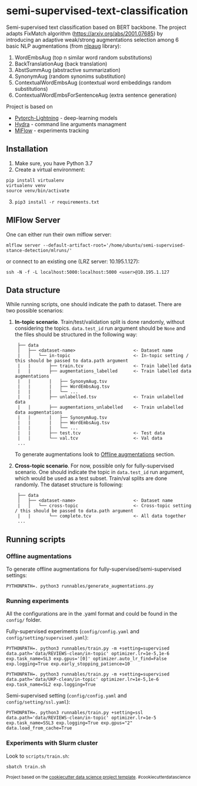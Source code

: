 semi-supervised-text-classification
==============================

Semi-supervised text classification based on BERT backbone. The project adapts FixMatch algorithm (https://arxiv.org/abs/2001.07685) by introducing an adaptive weak/strong augmentations selection among 6 basic NLP augmentations (from [nlpaug](https://github.com/makcedward/nlpaug) library):
1. WordEmbsAug (top n similar word random substitutions)
2. BackTranslationAug (back translation)
3. AbstSummAug (abstractive summarization)
4. SynonymAug (random synonims substitution)
5. ContextualWordEmbsAug (contextual word embeddings random substitutions)
6. ContextualWordEmbsForSentenceAug (extra sentence generation)

Project is based on 
- [Pytorch-Lightning](https://pytorch-lightning.readthedocs.io/en/latest/) - deep-learning models
- [Hydra](https://hydra.cc/docs/intro/) - command line arguments managment
- [MlFlow](https://mlflow.org/) - experiments tracking

## Installation
1. Make sure, you have Python 3.7
2. Create a virtual environment:
```console
pip install virtualenv
virtualenv venv
source venv/bin/activate
```
3. `pip3 install -r requirements.txt`

## MlFlow Server
One can either run their own mlflow server:

`mlflow server --default-artifact-root='/home/ubuntu/semi-supervised-stance-detection/mlruns/'`

or connect to an existing one (LRZ server: 10.195.1.127):

`ssh -N -f -L localhost:5000:localhost:5000 <user>@10.195.1.127`

## Data structure
While running scripts, one should indicate the path to dataset. There are two possible scenarios:

1. **In-topic scenario**. Train/test/validation split is done randomly, without considering the topics. `data.test_id` run argument should be `None` and the files should be structured in the following way:
                      
        ├── data          
        │   ├── <dataset-name>                      <- Dataset name
        |   │   └── in-topic                        <- In-topic setting / this should be passed to data.path argument
        |   |       ├── train.tcv                   <- Train labelled data
        |   |       ├── augmentations_labelled      <- Train labelled data augmentations
        |   |       |   ├── SynonymAug.tsv          
        |   |       |   ├── WordEmbsAug.tsv         
        |   |       |   └── ...
        |   |       ├── unlabelled.tsv              <- Train unlabelled data    
        |   |       ├── augmentations_unlabelled    <- Train unlabelled data augmentations
        |   |       |   ├── SynonymAug.tsv          
        |   |       |   ├── WordEmbsAug.tsv         
        |   |       |   └── ...
        |   |       ├── test.tcv                    <- Test data
        |   |       └── val.tcv                     <- Val data
        ...

    To generate augmentations look to [Offline augmentations](#offline-augmentations) section.

2. **Cross-topic scenario**. For now, possible only for fully-supervised scenario. One should indicate the topic in `data.test_id` run argument, which would be used as a test subset. Train/val splits are done randomly. The dataset structure is following:

        ├── data          
        │   ├── <dataset-name>                      <- Dataset name
        |   │   └── cross-topic                     <- Cross-topic setting / this should be passed to data.path argument
        |   |       └── complete.tcv                <- All data together
        ...
    
## Running scripts
### Offline augmentations
To generate offline augmentations for fully-supervised/semi-supervised settings:

`PYTHONPATH=. python3 runnables/generate_augmentations.py`

### Running experiments
All the configurations are in the .yaml format and could be found in the `config/` folder.

Fully-supervised experiments (`config/config.yaml` and `config/setting/supervised.yaml`):

`PYTHONPATH=. python3 runnables/train.py -m +setting=supervised data.path='data/REVIEWS-clean/in-topic' optimizer.lr=1e-5,1e-6 exp.task_name=SL3 exp.gpus='[0]' optimizer.auto_lr_find=False exp.logging=True exp.early_stopping_patience=10`

`PYTHONPATH=. python3 runnables/train.py -m +setting=supervised data.path='data/UKP-clean/in-topic' optimizer.lr=1e-5,1e-6 exp.task_name=SL2 exp.logging=True`

Semi-supervised setting (`config/config.yaml` and `config/setting/ssl.yaml`):

`PYTHONPATH=. python3 runnables/train.py +setting=ssl data.path='data/REVIEWS-clean/in-topic' optimizer.lr=1e-5 exp.task_name=SSL3 exp.logging=True exp.gpus="2" data.load_from_cache=True`

### Experiments with Slurm cluster 
Look to `scripts/train.sh`:

`sbatch train.sh`

<p><small>Project based on the <a target="_blank" href="https://drivendata.github.io/cookiecutter-data-science/">cookiecutter data science project template</a>. #cookiecutterdatascience</small></p>
